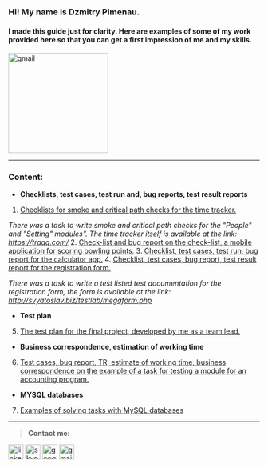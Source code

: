 ### Hi! My name is Dzmitry Pimenau. 
#### I made this guide just for clarity. Here are examples of some of my work provided here so that you can get a first impression of me and my skills.

<img src='https://knowledgeone.ca/wp-content/uploads/2019/07/metacognition_1.jpg' alt='gmail' height='200'>

---
### Content:
+ **Checklists, test cases, test run and, bug reports, test result reports**
1. [Сhecklists for smoke and critical path checks for the time tracker.](https://github.com/Dzimitrio/Testing-my-examples/commit/2417f35b79a767beb09a3e2c3e70770ca0bbc633)

_There was a task to write smoke and critical path checks for the "People" and "Setting" modules". The time tracker itself is available at the link: https://traqq.com/_
2. [Check-list and bug report on the check-list, a mobile application for scoring bowling points.](https://github.com/Dzimitrio/Testing-my-examples/blob/main/Checklist%2C-test-run%2C-and-bug-report-of-the-mobile-app-example-Pimenau%20Dz.xlsx)
3. [Checklist, test cases, test run, bug report for the calculator app.](https://github.com/Dzimitrio/Testing-my-examples/blob/main/Check-list%2C%20test-cases%2C%20test-run%2C%20bug-report%20for%20calc.xlsx)
4. [Checklist, test cases, bug report, test result report for the registration form.](https://github.com/Dzimitrio/Testing-my-examples/blob/main/%D0%A1ontrol%20work_2_%20(checklists%2Ctest%20cases%2Cbug_reports%2CTRR)_Pimenau_Dz.xlsx)

_There was a task to write a test listed test documentation for the registration form, the form is available at the link: http://svyatoslav.biz/testlab/megaform.php_
+ **Test plan**
5. [The test plan for the final project, developed by me as a team lead.](https://github.com/Dzimitrio/Testing-my-examples/blob/main/Test-plan%2C%20B-team.docx)
+ **Business correspondence, estimation of working time**
6. [Test cases, bug report, TR, estimate of working time, business correspondence on the example of a task for testing a module for an accounting program.](https://github.com/Dzimitrio/Testing-my-examples/blob/main/Test_cases%2Cbug_report%2CTRR%2Cbusiness_correspondence_Pimenau_Dz.docx)
+ **MYSQL databases**
7. [Examples of solving tasks with MySQL databases](https://github.com/Dzimitrio/Testing-my-examples/blob/main/Mysql_Pimenau_Dz.txt)

---
> **Сontact me:**

[<img src='https://cdn.jsdelivr.net/npm/simple-icons@3.0.1/icons/linkedin.svg' alt='linkedin' height='30'>](https://www.linkedin.com/in/dz-pimenau/)  [<img src='https://cdn.jsdelivr.net/npm/simple-icons@3.0.1/icons/skype.svg' alt='skype' height='30'>](https://join.skype.com/invite/BX3yatkMlKP5)  [<img src='https://cdn.jsdelivr.net/npm/simple-icons@3.0.1/icons/googledrive.svg' alt='googledrive' height='30'>](https://drive.google.com/file/d/1R2Fg9Szs_0VmJXOnM7Uul1e6CpRiXnQ3/view)  [<img src='https://cdn.jsdelivr.net/npm/simple-icons@3.0.1/icons/gmail.svg' alt='gmail' height='30'>](dz.pimenau@gmail.com)  
